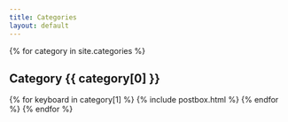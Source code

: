 ```yaml
---
title: Categories
layout: default
---
```

<div class="row listrecent">
{% for category in site.categories %}
  <div class="section-title col-md-12 mt-4">
    <h2 id="split">Category <span class="text-capitalize">{{ category[0] }}</span></h2>
  </div>
  {% for keyboard in category[1] %}
    {% include postbox.html %}
  {% endfor %}
{% endfor %}
